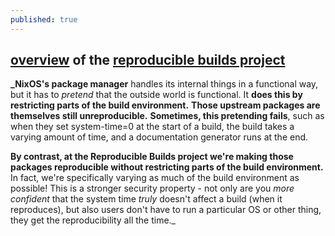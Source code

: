 ```yaml
---
published: true
---
```

## [overview](https://lwn.net/Articles/719823/) of the [reproducible builds project](https://reproducible-builds.org/)

**_NixOS's package manager** handles its internal things in a functional way, but it has to *pretend* that the outside world is functional. It **does this by restricting parts of the build environment.** **Those upstream packages are themselves still unreproducible.** **Sometimes, this pretending fails**, such as when they set system-time=0 at the start of a build, the build takes a varying amount of time, and a documentation generator runs at the end.

**By contrast, at the Reproducible Builds project we're making those packages reproducible without restricting parts of the build environment.** In fact, we're specifically varying as much of the build environment as possible! This is a stronger security property - not only are you *more confident* that the system time *truly* doesn't affect a build (when it reproduces), but also users don't have to run a particular OS or other thing, they get the reproducibility all the time._
